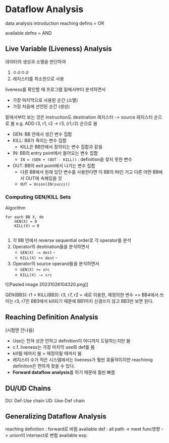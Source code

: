 # Dataflow Analysis



data analysis introduction
reaching defins = OR

available defns = AND


## Live Variable (Liveness) Analysis
데이터의 생성과 소멸을 판단하여
1. ㅇㄹㅇㄹ
2. 레지스터를 최소한으로 사용


liveness를 확인할 때 프로그램 밑에서부터 분석하면서 
- 가장 마지막으로 사용된 순간 (소멸)
- 가장 처음에 선언된 순간 (생성)

밑에서부터 보는 것은 Instruction도 destination 레지스터 -> source 레지스터 순으로 봄
e.g. ADD r3, r1, r2 -> r3, (r1,r2) 순으로 봄 

- GEN: BB 안에서 생긴 변수 집합
- KILL: BB가 죽이는 변수 집합
	- KILL은 BB안에서 정의되는 변수 집합과 같음
- IN: BB의 entry point에서 들어오는 변수 집합
	- `IN = (GEN + (OUT - KILL))` : definition을 찾지 못한 변수
- OUT: BB의 exit point에서 나가는 변수 집합
	- 다른 BB에서 원래 있던 변수를 사용한다면 이 BB의 IN인 거고 다른 어떤 BB에서 OUT에 속해있을 것
	- `OUT = Union(IN(succs))`
### Computing GEN/KILL Sets

Algorithm

```
for each BB X, do
	GEN(X) = 0
	KILL(X) = 0
	
```

1. 각 BB 안에서 reverse sequential order로 각 operator를 분석
2. Operator의 destination들을 분석하면서
	- `GEN(X) -= dest` - 
	- `KILL(X) += dest` - 
3. Operator의 source operand들을 분석하면서
	- `GEN(X) += src`
	- `KILL(X) -= src` 



![[Pasted image 20231026104320.png]]

GEN(BB3): r1 = 
KILL(BB3): r3, r7, r2 = 새로 이용한, 재정의한 변수
=> BB4에서 쓰이는 r3, r7은 BB3에서 kill되기 때문에 BB1까지 신경쓰지 않고 BB3만 보면 된다.

 
## Reaching Definition Analysis 
(시험엔 안나옴)
- Use는 전혀 상관 안하고 definition이 어디까지 도달하는지만 봄
- c.f. liveness는 가장 마지막 use와 def를 봄
- kill될 때까지 봄 = 재정의될 때까지 봄
- 레지스터 수가 적은 시스템에서는 liveness가 훨씬 효율적이지만 reachinng definition은 편하게 찾을 수 있다.
- **Forward dataflow analysis**를 하기 때문에 훨씬 빠름


## DU/UD Chains

DU: Def-Use chain
UD: Use-Def chain


## Generalizing Dataflow Analysis



reaching definition : forward로 바뀜
available def : all path -> meet func영향 -> union이 intersect로 변함
available exp: 